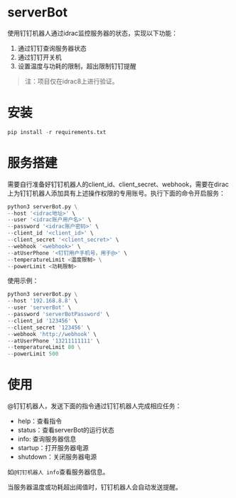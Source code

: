 # serverBot

使用钉钉机器人通过idrac监控服务器的状态，实现以下功能：

1. 通过钉钉查询服务器状态
2. 通过钉钉开关机
3. 设置温度与功耗的限制，超出限制钉钉提醒

> 注：项目仅在idrac8上进行验证。

# 安装

```python
pip install -r requirements.txt
```

# 服务搭建

需要自行准备好钉钉机器人的client_id、client_secret、webhook，需要在dirac上为钉钉机器人添加具有上述操作权限的专用账号。执行下面的命令开启服务：

```python
python3 serverBot.py \
--host '<idrac地址>' \
--user '<idrac账户用户名>' \
--password '<idrac账户密码>' \
--client_id '<client_id>' \
--client_secret '<client_secret>' \
--webhook '<webhook>' \
--atUserPhone '<钉钉用户手机号，用于@>' \
--temperatureLimit <温度限制> \
--powerLimit <功耗限制>
```

使用示例：

```python
python3 serverBot.py \
--host '192.168.8.8' \
--user 'serverBot' \
--password 'serverBotPassword' \
--client_id '123456' \
--client_secret '123456' \
--webhook 'http://webhook' \
--atUserPhone '13211111111' \
--temperatureLimit 80 \
--powerLimit 500
```

# 使用

@钉钉机器人，发送下面的指令通过钉钉机器人完成相应任务：

* help：查看指令
* status：查看serverBot的运行状态
* info: 查询服务器信息
* startup：打开服务器电源
* shutdown：关闭服务器电源

如`@钉钉机器人 info`查看服务器信息。

当服务器温度或功耗超出阈值时，钉钉机器人会自动发送提醒。
